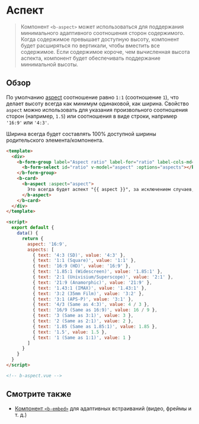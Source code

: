 # Аспект

> Компонент `<b-aspect>` может использоваться для поддержания минимального адаптивного соотношения сторон содержимого.
> Когда содержимое превышает доступную высоту, компонент будет расширяться по вертикали, чтобы вместить все содержимое.
> Если содержимое короче, чем вычисленная высота аспекта, компонент будет обеспечивать поддержание минимальной высоты.

## Обзор

По умолчанию [aspect](<https://en.wikipedia.org/wiki/Aspect_ratio_(image)>) соотношение равно `1:1` (соотношение `1`), что делает высоту всегда как минимум одинаковой, как ширина. Свойство `aspect` можно использовать для указания произвольного соотношения сторон (например, `1.5`) или соотношения в виде строки, например `'16:9'` или `'4:3'`.

Ширина всегда будет составлять 100% доступной ширины родительского элемента/компонента.

```html
<template>
  <div>
    <b-form-group label="Aspect ratio" label-for="ratio" label-cols-md="auto" class="mb-3">
      <b-form-select id="ratio" v-model="aspect" :options="aspects"></b-form-select>
    </b-form-group>
    <b-card>
      <b-aspect :aspect="aspect">
        Это всегда будет аспект "{{ aspect }}", за исключением случаев, когда содержание слишком высокое.
      </b-aspect>
    </b-card>
  </div>
</template>

<script>
  export default {
    data() {
      return {
        aspect: '16:9',
        aspects: [
          { text: '4:3 (SD)', value: '4:3' },
          { text: '1:1 (Square)', value: '1:1' },
          { text: '16:9 (HD)', value: '16:9' },
          { text: '1.85:1 (Widescreen)', value: '1.85:1' },
          { text: '2:1 (Univisium/Superscope)', value: '2:1' },
          { text: '21:9 (Anamorphic)', value: '21:9' },
          { text: '1.43:1 (IMAX)', value: '1.43:1' },
          { text: '3:2 (35mm Film)', value: '3:2' },
          { text: '3:1 (APS-P)', value: '3:1' },
          { text: '4/3 (Same as 4:3)', value: 4 / 3 },
          { text: '16/9 (Same as 16:9)', value: 16 / 9 },
          { text: '3 (Same as 3:1)', value: 3 },
          { text: '2 (Same as 2:1)', value: 2 },
          { text: '1.85 (Same as 1.85:1)', value: 1.85 },
          { text: '1.5', value: 1.5 },
          { text: '1 (Same as 1:1)', value: 1 }
        ]
      }
    }
  }
</script>

<!-- b-aspect.vue -->
```

## Смотрите также

- [Компонент `<b-embed>`](/docs/components/embed) для адаптивных встраиваний (видео, фреймы и т. д.)
